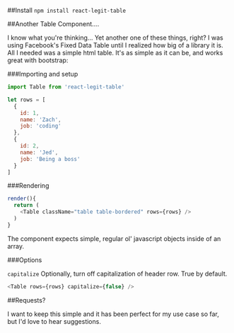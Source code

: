 ##Install
`npm install react-legit-table`

##Another Table Component....

I know what you're thinking... Yet another one of these things, right? I was using Facebook's Fixed Data Table until I realized how big of a library it is. All I needed was a simple html table. It's as simple as it can be, and works great with bootstrap:

###Importing and setup
~~~js
import Table from 'react-legit-table'

let rows = [
  {
    id: 1,
    name: 'Zach',
    job: 'coding'
  },
  {
    id: 2,
    name: 'Jed',
    job: 'Being a boss'
  }
]
~~~

###Rendering

~~~js
render(){
  return (
    <Table className="table table-bordered" rows={rows} />
  )
}
~~~

The component expects simple, regular ol' javascript objects inside of an array.

###Options

`capitalize` Optionally, turn off capitalization of header row. True by default.

~~~js
<Table rows={rows} capitalize={false} />
~~~

##Requests?

I want to keep this simple and it has been perfect for my use case so far, but I'd love to hear suggestions.
